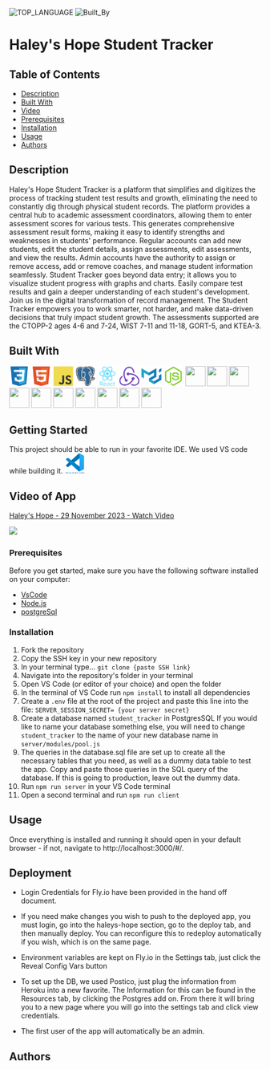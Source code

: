 ![TOP_LANGUAGE](https://img.shields.io/github/languages/top/Kennyfergy/Haleys-Hope)
![Built_By](https://img.shields.io/badge/Project_Built_By-David_Campbell%2C_Kenny_Ferguson%2C_Said_Said-blue)

# Haley's Hope Student Tracker

## Table of Contents

- [Description](#description)
- [Built With](#built-with)
- [Video](#video-of-app)
- [Prerequisites](#prerequisite)
- [Installation](#installation)
- [Usage](#usage)
- [Authors](#authors)

## Description

Haley's Hope Student Tracker is a platform that simplifies and digitizes the process of tracking student test results and growth, eliminating the need to constantly dig through physical student records. The platform provides a central hub to academic assessment coordinators, allowing them to enter assessment scores for various tests. This generates comprehensive assessment result forms, making it easy to identify strengths and weaknesses in students' performance. Regular accounts can add new students, edit the student details, assign assessments, edit assessments, and view the results. Admin accounts have the authority to assign or remove access, add or remove coaches, and manage student information seamlessly. Student Tracker goes beyond data entry; it allows you to visualize student progress with graphs and charts. Easily compare test results and gain a deeper understanding of each student's development. Join us in the digital transformation of record management. The Student Tracker empowers you to work smarter, not harder, and make data-driven decisions that truly impact student growth. The assessments supported are the CTOPP-2 ages 4-6 and 7-24, WIST 7-11 and 11-18, GORT-5, and KTEA-3.

## Built With

<a href="https://www.w3schools.com/w3css/defaulT.asp"><img src="https://raw.githubusercontent.com/devicons/devicon/master/icons/css3/css3-original.svg" height="40px" width="40px" /></a>
<a href="https://www.w3schools.com/html/"><img src="https://raw.githubusercontent.com/devicons/devicon/master/icons/html5/html5-original.svg" height="40px" width="40px" /></a>
<a href="https://www.w3schools.com/js/default.asp"><img src="https://raw.githubusercontent.com/devicons/devicon/master/icons/javascript/javascript-original.svg" height="40px" width="40px" /></a>
<a href="https://www.postgresql.org/"><img src="https://raw.githubusercontent.com/devicons/devicon/master/icons/postgresql/postgresql-original.svg" height="40px" width="40px" /></a>
<a href="https://reactjs.org/"><img src="https://raw.githubusercontent.com/devicons/devicon/master/icons/react/react-original-wordmark.svg" height="40px" width="40px" /></a>
<a href="https://redux.js.org/"><img src="https://raw.githubusercontent.com/devicons/devicon/master/icons/redux/redux-original.svg" height="40px" width="40px" /></a>
<a href="https://material-ui.com/"><img src="https://raw.githubusercontent.com/devicons/devicon/master/icons/materialui/materialui-original.svg" height="40px" width="40px" /></a>
<a href="https://nodejs.org/en/"><img src="https://github.com/devicons/devicon/blob/master/icons/nodejs/nodejs-plain.svg" height="40px" width="40px" /></a>
<a href="https://tailwindcss.com/"><img src="https://avatars.githubusercontent.com/u/30317862?s=200&v=4" height="40px" width="40px" /></a>
<a href="https://expressjs.com/"><img src="https://avatars.githubusercontent.com/u/5658226?s=200&v=4" height="40px" width="40px" /></a>
<a href="https://www.highcharts.com/"><img src="https://avatars.githubusercontent.com/u/15981345?s=200&v=4" height="40px" width="40px" /></a>
<a href="https://www.fusejs.io/"><img src="https://www.fusejs.io/assets/img/logo.png" height="40px" width="40px" /></a>
<a href="https://www.npmjs.com/package/cron"><img src="https://raw.githubusercontent.com/kelektiv/node-cron/3111ecdd00e950c8d9bf292b9e61f4c27c4e7330/logo.svg" height="40px" width="40px" /></a>
<a href="https://www.passportjs.org"><img src="https://avatars.githubusercontent.com/u/1160530?s=200&v=4" height="40px" width="40px" /></a>
<a href="https://cloudinary.com/"><img src="https://avatars.githubusercontent.com/u/1460763?s=200&v=4" height="40px" width="40px" /></a>
<a href="https://sweetalert2.github.io"><img src="https://avatars.githubusercontent.com/u/35137722?s=200&v=4" height="40px" width="40px" /></a>
<a href="https://ui.shadcn.com/"><img src="https://avatars.githubusercontent.com/u/139895814?s=48&v=4" height="40px" width="40px" /></a>
<a href="https://fly.io/"><img src="https://fly.io/static/images/brand/brandmark-dark.svg" height="40px" width="40px" /></a>

## Getting Started

This project should be able to run in your favorite IDE. We used VS code while building it.
<a href="https://code.visualstudio.com/"><img src="https://github.com/devicons/devicon/blob/master/icons/vscode/vscode-original-wordmark.svg" height="40px" width="40px" /></a>

## Video of App

<div>
    <a href="https://www.loom.com/share/b5673790381243ee8904b38b5eb13474">
      <p>Haley's Hope - 29 November 2023 - Watch Video</p>
    </a>
    <a href="https://www.loom.com/share/b5673790381243ee8904b38b5eb13474">
      <img style="max-width:300px;" src="https://cdn.loom.com/sessions/thumbnails/b5673790381243ee8904b38b5eb13474-with-play.gif">
    </a>
  </div>

### Prerequisites

Before you get started, make sure you have the following software installed on your computer:

- [VsCode](https://code.visualstudio.com/)
- [Node.js](https://nodejs.org/en/)
- [postgreSql](https://www.postgresql.org)

### Installation

1. Fork the repository
2. Copy the SSH key in your new repository
3. In your terminal type... `git clone {paste SSH link}`
4. Navigate into the repository's folder in your terminal
5. Open VS Code (or editor of your choice) and open the folder
6. In the terminal of VS Code run `npm install` to install all dependencies
7. Create a `.env` file at the root of the project and paste this line into the file: `SERVER_SESSION_SECRET= {your server secret}`
8. Create a database named `student_tracker` in PostgresSQL
   If you would like to name your database something else, you will need to change `student_tracker` to the name of your new database name in `server/modules/pool.js`
9. The queries in the database.sql file are set up to create all the necessary tables that you need, as well as a dummy data table to test the app. Copy and paste those queries in the SQL query of the database. If this is going to production, leave out the dummy data.
10. Run `npm run server` in your VS Code terminal
11. Open a second terminal and run `npm run client`

## Usage

Once everything is installed and running it should open in your default browser - if not, navigate to http://localhost:3000/#/.

## Deployment

- Login Credentials for Fly.io have been provided in the hand off document.
- If you need make changes you wish to push to the deployed app, you must login, go into the haleys-hope section, go to the deploy tab, and then manually deploy. You can reconfigure this to redeploy automatically if you wish, which is on the same page.
- Environment variables are kept on Fly.io in the Settings tab, just click the Reveal Config Vars button
- To set up the DB, we used Postico, just plug the information from Heroku into a new favorite. The Information for this can be found in the Resources tab, by clicking the Postgres add on. From there it will bring you to a new page where you will go into the settings tab and click view credentials.

- The first user of the app will automatically be an admin.

## Authors
